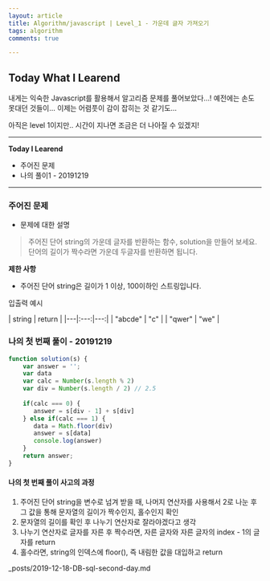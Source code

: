 ```yaml
---
layout: article
title: Algorithm/javascript | Level_1 - 가운데 글자 가져오기
tags: algorithm
comments: true

---
```


## **Today What I Learend**  

내게는 익숙한 Javascript를 활용해서 
알고리즘 문제를 풀어보았다...! 
예전에는 손도 못대던 것들이... 이제는 어렴풋이 감이 잡히는 것 같기도...

아직은 level 1이지만.. 시간이 지나면 조금은 더 나아질 수 있겠지! 



---
**Today I Learend**
- 주어진 문제
- 나의 풀이1 - 20191219



---

### 주어진 문제

- 문제에 대한 설명

> 주어진 단어 string의 가운데 글자를 반환하는 함수, solution을 만들어 보세요. 단어의 길이가 짝수라면 가운데 두글자를 반환하면 됩니다.

**제한 사항**  
- 주어진 단어 string은 길이가 1 이상, 100이하인 스트링입니다.


입출력 예시

| string | return | 
|---|:---:|---:|
| "abcde" | "c" |
| "qwer" | "we" |  


### 나의 첫 번째 풀이 - 20191219


```javascript
function solution(s) {
    var answer = '';
    var data
    var calc = Number(s.length % 2)        
    var div = Number(s.length / 2) // 2.5
    
    if(calc === 0) {
       answer = s[div - 1] + s[div]        
    } else if(calc === 1) {
       data = Math.floor(div) 
       answer = s[data]
       console.log(answer)
    }    
    return answer;
}

```

#### 나의 첫 번째 풀이 사고의 과정

1. 주어진 단어 string을 변수로 넘겨 받을 때, 나머지 연산자를 사용해서 2로 나눈 후 그 값을 통해 문자열의 길이가 짝수인지, 홀수인지 확인
1. 문자열의 길이를 확인 후 나누기 연산자로 잘라야겠다고 생각
1. 나누기 연산자로 글자를 자른 후 짝수라면, 자른 글자와 자른 글자의 index - 1의 글자를 return 
1. 홀수라면, string의 인덱스에 floor(), 즉 내림한 값을 대입하고 return



_posts/2019-12-18-DB-sql-second-day.md



